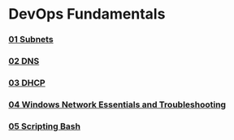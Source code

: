 # DevOps Fundamentals
### [01 Subnets](https://github.com/MikeBakinovski/DevOps_Fundamentals/blob/main/01%20Subnets/README.md)</br>
### [02 DNS](https://github.com/MikeBakinovski/DevOps_Fundamentals/blob/main/02%20DNS/README.md)</br>
### [03 DHCP](https://github.com/MikeBakinovski/DevOps_Fundamentals/blob/main/03%20DHCP/README.md)</br>
### [04 Windows Network Essentials and Troubleshooting](https://github.com/MikeBakinovski/DevOps_Fundamentals/blob/main/04%20Windows%20Network%20Essentials%20and%20Troubleshooting/README.md)</br>
### [05 Scripting Bash](https://github.com/MikeBakinovski/DevOps_Fundamentals/blob/main/05%20Scripting%20Bash/README.md)</br>
